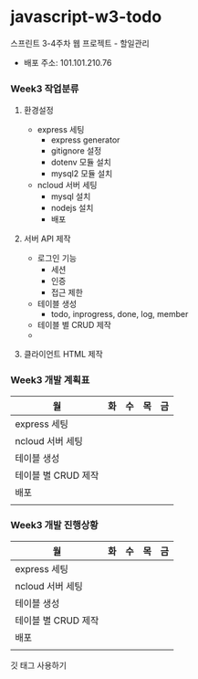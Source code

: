 # javascript-w3-todo
스프린트 3-4주차 웹 프로젝트 - 할일관리

- 배포 주소: 101.101.210.76

### Week3 작업분류
1. 환경설정
    - express 세팅
        - express generator
        - gitignore 설정
        - dotenv 모듈 설치
        - mysql2 모듈 설치
    - ncloud 서버 세팅
        - mysql 설치
        - nodejs 설치
        - 배포

2. 서버 API 제작
    - 로그인 기능
        - 세션
        - 인증
        - 접근 제한
    - 테이블 생성
        - todo, inprogress, done, log, member
    - 테이블 별 CRUD 제작
    - 

3. 클라이언트 HTML 제작

### Week3 개발 계획표
|월                     |화                     |수                 |목                 |금                 |
|---|---|---|---|---|
|express 세팅           |                     |                 |                 |                 |
|ncloud 서버 세팅       |                     |                 |                 |                 |
|테이블 생성            |                     |                 |                 |                 |
|테이블 별 CRUD 제작    |                     |                 |                 |                 |
|배포                   |                     |                 |                 |                 |
|                       |                     |                 |                 |                 |

### Week3 개발 진행상황
|월                     |화                     |수                     |목                 |금                 |
|---|---|---|---|---|
|express 세팅           |                     |                 |                 |                 |
|ncloud 서버 세팅       |                     |                 |                 |                 |
|테이블 생성            |                     |                 |                 |                 |
|테이블 별 CRUD 제작    |                     |                 |                 |                 |
|배포                   |                     |                 |                 |                 |
|                       |                     |                 |                 |                 |

깃 태그 사용하기